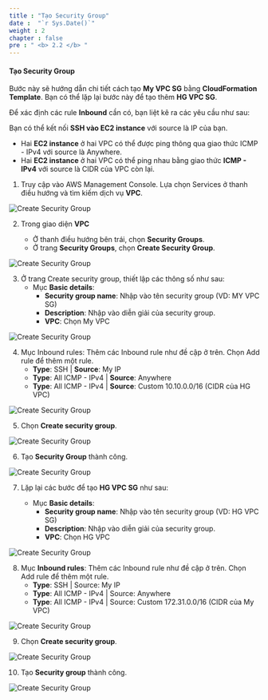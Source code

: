 ```yaml
---
title : "Tạo Security Group"
date :  "`r Sys.Date()`" 
weight : 2 
chapter : false
pre : " <b> 2.2 </b> "
---
```


#### Tạo Security Group

Bước này sẽ hướng dẫn chi tiết cách tạo **My VPC SG** bằng **CloudFormation Template**. Bạn có thể lặp lại bước này để tạo thêm **HG VPC SG**.

Để xác định các rule **Inbound** cần có, bạn liệt kê ra các yêu cầu như sau:

Bạn có thể kết nối **SSH vào EC2 instance** với source là IP của bạn.
- Hai **EC2 instance** ở hai VPC có thể được ping thông qua giao thức ICMP - IPv4 với source là Anywhere.
- Hai **EC2 instance** ở hai VPC có thể ping nhau bằng giao thức **ICMP - IPv4** với source là CIDR của VPC còn lại.

1. Truy cập vào AWS Management Console. Lựa chọn Services ở thanh điều hướng và tìm kiếm dịch vụ **VPC**.


![Create Security Group](/images/2.2/17.png?featherlight=false&width=90pc)

2. Trong giao diện **VPC**

   - Ở thanh điều hướng bên trái, chọn **Security Groups**.
   - Ở trang **Security Groups**, chọn **Create Security Group**.

![Create Security Group](/images/2.2/18.png?featherlight=false&width=90pc)

3. Ở trang Create security group, thiết lập các thông số như sau:
   - Mục **Basic details**:
     - **Security group name**: Nhập vào tên security group (VD: MY VPC SG)
     - **Description**: Nhập vào diễn giải của security group.
     - **VPC**: Chọn My VPC

![Create Security Group](/images/2.2/19.png?featherlight=false&width=90pc)

4. Mục Inbound rules: Thêm các Inbound rule như đề cập ở trên. Chọn Add rule để thêm một rule.
   - **Type**: SSH | **Source**: My IP
   - **Type**: All ICMP - IPv4 | **Source**: Anywhere
   - **Type**: All ICMP - IPv4 | **Source**: Custom 10.10.0.0/16 (CIDR của HG VPC)

![Create Security Group](/images/2.2/20.png?featherlight=false&width=90pc)

5. Chọn **Create security group**.

![Create Security Group](/images/2.2/21.png?featherlight=false&width=90pc)

6. Tạo **Security Group** thành công.

![Create Security Group](/images/2.2/22.png?featherlight=false&width=90pc)

7. Lặp lại các bước để tạo **HG VPC SG** như sau:

   - Mục **Basic details**:
     - **Security group name**: Nhập vào tên security group (VD: HG VPC SG)
     - **Description**: Nhập vào diễn giải của security group.
     - **VPC**: Chọn HG VPC


![Create Security Group](/images/2.2/23.png?featherlight=false&width=90pc)

8. Mục **Inbound rules**: Thêm các Inbound rule như đề cập ở trên. Chọn Add rule để thêm một rule.
   - **Type**: SSH | Source: My IP
   - **Type**: All ICMP - IPv4 | Source: Anywhere
   - **Type**: All ICMP - IPv4 | Source: Custom 172.31.0.0/16 (CIDR của My VPC)


![Create Security Group](/images/2.2/24.png?featherlight=false&width=90pc)

9. Chọn **Create security group**.

![Create Security Group](/images/2.2/25.png?featherlight=false&width=90pc)

10. Tạo **Security group** thành công.

![Create Security Group](/images/2.2/26.png?featherlight=false&width=90pc)

